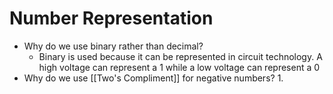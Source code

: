 # Number Representation
- Why do we use binary rather than decimal?
	- Binary is used because it can be represented in circuit technology. A high voltage can represent a 1 while a low voltage can represent a 0
- Why do we use [[Two's Compliment]] for negative numbers?
	1. 
